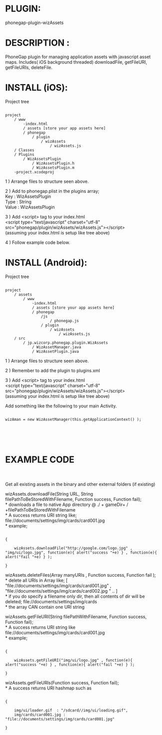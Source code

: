 


# PLUGIN: 

phonegap-plugin-wizAssets



# DESCRIPTION :

PhoneGap plugin for managing application assets with javascript asset maps. Includes( iOS background threaded) downloadFile, getFileURI, getFileURIs, deleteFile.





# INSTALL (iOS): #

Project tree<br />

<pre><code>
project
	/ www
		-index.html
		/ assets [store your app assets here]
		/ phonegap
			/ plugin
				/ wizAssets
					/ wizAssets.js	
	/ Classes
	/ Plugins
		/ WizAssetsPlugin
			/ WizAssetsPlugin.h
			/ WizAssetsPlugin.m
	-project.xcodeproj
</code></pre>



1 ) Arrange files to structure seen above.

2 ) Add to phonegap.plist in the plugins array;<br />
Key : WizAssetsPlugin<br />
Type : String<br />
Value : WizAssetsPlugin<br />

3 ) Add \<script\> tag to your index.html<br />
\<script type="text/javascript" charset="utf-8" src="phonegap/plugin/wizAssets/wizAssets.js"\>\</script\><br />
(assuming your index.html is setup like tree above)


4 ) Follow example code below.






# INSTALL (Android): #

Project tree<br />

<pre><code>
project
	/ assets
		/ www
			-index.html
			/ assets [store your app assets here]
			/ phonegap
				/js
					/ phonegap.js
				/ plugin
					/ wizAssets
						/ wizAssets.js	
	/ src
		/ jp.wizcorp.phonegap.plugin.WizAssets
			/ WizAssetManager.java
			/ WizAssetPlugin.java
</code></pre>



1 ) Arrange files to structure seen above.



2 ) Remember to add the plugin to plugins.xml


3 ) Add \<script\> tag to your index.html<br />
\<script type="text/javascript" charset="utf-8" src="phonegap/plugin/wizAssets/wizAssets.js"\>\</script\><br />
(assuming your index.html is setup like tree above)


Add something like the following to your main Activity.
<pre><code>
wizAman = new WizAssetManager(this.getApplicationContext() );
</pre></code>



<br />
<br />
<br />

# EXAMPLE CODE #

<br />
<br />
Get all existing assets in the binary and other external folders (if existing)<br />

wizAssets.downloadFile(String URL, String filePathToBeStoredWithFilename, Function success, Function fail);
<br />
    * downloads a file to native App directory @ ./ + gameDir+ / +filePathToBeStoredWithFilename <br />
    * A success returns URI string like; file://documents/settings/img/cards/card001.jpg <br />
    * example;  <br />
<pre><code>
{

    wizAssets.downloadFile("http://google.com/logo.jpg" , "img/ui/logo.jpg", function(e){ alert("success "+e) } , function(e){ alert("fail "+e) } ); 

}
</code></pre>

wizAssets.deleteFiles(Array manyURIs , Function success, Function fail );
<br />
    * delete all URIs in Array like; [ "file://documents/settings/img/cards/card001.jpg" , "file://documents/settings/img/cards/card002.jpg " .. ] <br />
    * if you do specify a filename only dir, then all contents of dir will be deleted; file://documents/settings/img/cards <br />
    * the array CAN contain one URI string  <br />



wizAssets.getFileURI(String filePathWithFilename, Function success, Function fail);
<br />
    * A success returns URI string like file://documents/settings/img/cards/card001.jpg <br />
    * example;  <br />
<pre><code>
{

    wizAssets.getFileURI("img/ui/logo.jpg" , function(e){ alert("success "+e) } , function(e){ alert("fail "+e) } ); 

}
</code></pre>

wizAssets.getFileURIs(Function success, Function fail);
<br />
    * A success returns URI hashmap such as  <br />
<pre><code>
{

    img/ui/loader.gif  : "/sdcard/<appname>/img/ui/loading.gif", 
    img/cards/card001.jpg : "file://documents/settings/img/cards/card001.jpg" 

} 
</code></pre>